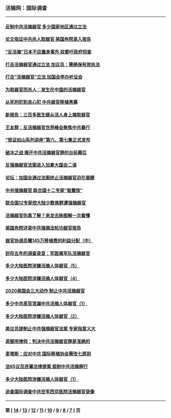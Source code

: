 ### 活摘网：国际调查
---
#### [反制中共活摘器官 多少国家地区通过立法](../../pages/nf5947/n14009863.md?08060430) 
#### [论文指证中共杀人取器官 美国务院录入报告](../../pages/nf5947/n13999890.md?08060430) 
#### [“反活摘”日本不应置身事外 政要吁政府彻查](../../pages/nf5947/n13971188.md?08060430) 
#### [打击活摘器官通过立法 加议员：需确保有效执法](../../pages/nf5947/n13886356.md?08060430) 
#### [打击“活摘器官”立法 加国会举办听证会](../../pages/nf5947/n13869362.md?08060430) 
#### [为取器官而杀人：发生在中国的活摘器官](../../pages/nf5947/n13794731.md?08060430) 
#### [从死刑犯到良心犯 中共器官移植黑幕](../../pages/nf5947/n13764669.md?08060430) 
#### [新报告：三百多医生疑从活人身上摘取器官](../../pages/nf5947/n13703044.md?08060430) 
#### [王友群：反活摘器官世界峰会聚焦中共暴行](../../pages/nf5947/n13250738.md?08060430) 
#### [“铁证如山系列讲座”第六、第七集正式发布](../../pages/nf5947/n13106287.md?08060430) 
#### [破冰之战 揭开中共活摘器官罪的台前幕后](../../pages/nf5947/n13082457.md?08060430) 
#### [反强摘器官法案进入加拿大国会二读](../../pages/nf5947/n13033450.md?08060430) 
#### [论坛：加国会通过法案终止活摘器官迫在眉睫](../../pages/nf5947/n13029839.md?08060430) 
#### [中共强摘器官 联合国十二专家“极震惊”](../../pages/nf5947/n13024313.md?08060430) 
#### [联合国12专家控大陆少数族群遭强摘器官](../../pages/nf5947/n13023877.md?08060430) 
#### [活摘器官你真了解？来龙去脉图解一次看懂](../../pages/nf5947/n13013820.md?08060430) 
#### [美国务院详录中共强摘法轮功器官报告](../../pages/nf5947/n12944519.md?08060430) 
#### [器官协调员曝145万移植费的利益分配（中）](../../pages/nf5947/n12894547.md?08060430) 
#### [封存五年的调查录音：军医揭军队活摘器官](../../pages/nf5947/n12798692.md?08060430) 
#### [多少大陆医院涉嫌活摘人体器官（5）](../../pages/nf5947/n12768383.md?08060430) 
#### [多少大陆医院涉嫌活摘人体器官（4）](../../pages/nf5947/n12664434.md?08060430) 
#### [2020美国会三大动作 制止中共活摘器官](../../pages/nf5947/n12682004.md?08060430) 
#### [多少中共高官泄漏中共活摘人体器官（1）](../../pages/nf5947/n12671234.md?08060430) 
#### [多少大陆医院涉嫌活摘人体器官（2）](../../pages/nf5947/n12655589.md?08060430) 
#### [美议员提制止中共强摘器官法案 专家指意义大](../../pages/nf5947/n12630561.md?08060430) 
#### [英御用律师：判决中共活摘器官罪是准确的](../../pages/nf5947/n12580740.md?08060430) 
#### [麦塔斯：应对中共 国际移植协会需改七原则](../../pages/nf5947/n12514711.md?08060430) 
#### [法65议员连署法律提案 抵制中共活摘罪行](../../pages/nf5947/n12437047.md?08060430) 
#### [多少大陆医院涉嫌活摘人体器官（1）](../../pages/nf5947/n12414284.md?08060430) 
#### [追查国际调查中共空军西京医院活摘器官录像](../../pages/nf5947/n12348837.md?08060430) 

---
#### 第 [ [14](./14.md?08060430) / [13](./13.md?08060430) / [12](./12.md?08060430) / [11](./11.md?08060430) / [10](./10.md?08060430) / [9](./9.md?08060430) / [8](./8.md?08060430) / [7](./7.md?08060430) ] 页
